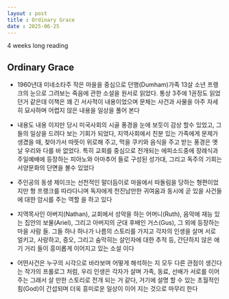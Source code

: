 ```yaml
---
layout : post
title : Ordinary Grace
date : 2025-06-25
---
```

4 weeks long reading

## Ordinary Grace

- 1960년대 미네소타주 작은 마을을 중심으로 던행(Dumham)가족 13살 소년 프랭크의 눈으로 그려보는
죽음에 관한 소설을 원서로 읽었다. 통상 3주에 1권정도 읽었던거 같은데 이책은 꽤 긴 서사적이 내용이었으며
문체는 사건과 사물을 아주 자세히 묘사하며 어렵지 않은 내용을 일상을 풀어 본다

- 내용도 내용 이지만 당시 미국사회의 시골 풍경을 눈에 보듯이 감상 할수 있었고, 그 들의 일상을 드려다 보는 기회가
되었다, 지역사회에서 친분 있는 가족에게 문제가 생겼을 때, 찾아가서 따뜻이 위로해 주고, 먹을 쿠키와 음식을
주고 받는 풍경은 옛날 우리와 다를 바 없었다. 특히 교회를 중심으로 전개되는 에피소드중에 장례식과 주일예배에
등장하는 피아노와 아마추어 들로 구성된 성가대, 그리고 독주의 기회는 서양문화의 단면을 볼수 있었다

- 주인공의 동생 제이크는 선천적인 말더듬이로 마을에서 따돌림을 당하는 형편이었지만 형 프랭크를 따라다니며
독자에게 천진남만한 귀여움과 동시에 곧 있을 사건들에 대한 암시를 주는 역할 을 하고 있다

- 지역목사인 아버지(Nathan), 교회에서 성악을 하는 어머니(Ruth), 음악에 재능 있는 집안의 보물(Ariel), 그리고 아버지의
군대 후배인 거스(Gus), 그 외에 등장하는 마을 사람 들. 그들 하나 하나가 나름의 스토리를 가지고 각자의 인생을 살며
서로 얼키고, 사랑하고, 증오, 그리고 숨막히는 살인자에 대한 추적 등, 간단하지 않은 애기 거리 들이
흥미롭게 이어지고 있는 소설 이다

- 어떤사건은 누구의 시각으로 바라보며 어떻게 해석하는 지 모두 다른 관점이 생긴다는 작가의 프롤로그 처럼,
우리 인생은 각자가 살며 가족, 동료, 선배가 서로를 이어주는 그래서 살 만한 스토리로 전개 되는 거 같다,
거기에 설명 할 수 있는 초월적인 힘(God)이 간섭되며 더욱 흥미로운 일상이 이어 지는 것으로 마무리 한다      
